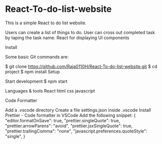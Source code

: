 # React-To-do-list-website
This is a simple React to do list website.




Users can create a list of things to do.
User can cross out completed task by taping the task name.
React for displaying UI components

Install

Some basic Git commands are:

$ git clone https://github.com/Raja0110H/React-To-do-list-website.git
$ cd project
$ npm install
Setup


Start development
$ npm start

Languages & tools
React
html
css
javascript

Code Formatter

Add a .vscode directory
Create a file settings.json inside .vscode
Install Prettier - Code formatter in VSCode
Add the following snippet:
    {
      "editor.formatOnSave": true,
      "prettier.singleQuote": true,
      "prettier.arrowParens": "avoid",
      "prettier.jsxSingleQuote": true,
      "prettier.trailingComma": "none",
      "javascript.preferences.quoteStyle": "single",
    }
